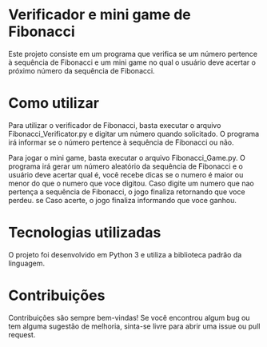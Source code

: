 # Verificador e mini game de Fibonacci

Este projeto consiste em um programa que verifica se um número pertence à sequência de Fibonacci e um mini game no qual o usuário deve acertar o próximo número da sequência de Fibonacci.

# Como utilizar
Para utilizar o verificador de Fibonacci, basta executar o arquivo Fibonacci_Verificator.py e digitar um número quando solicitado. O programa irá informar se o número pertence à sequência de Fibonacci ou não.

Para jogar o mini game, basta executar o arquivo Fibonacci_Game.py. O programa irá gerar um número aleatório da sequência de Fibonacci e o usuário deve acertar qual é, você recebe dicas se o numero é maior ou menor do que o numero que voce digitou. Caso digite um numero que nao pertença a sequência de Fibonacci, o jogo finaliza retornando que voce perdeu. se Caso acerte, o jogo finaliza informando que voce ganhou.

# Tecnologias utilizadas
O projeto foi desenvolvido em Python 3 e utiliza a biblioteca padrão da linguagem.

# Contribuições
Contribuições são sempre bem-vindas! Se você encontrou algum bug ou tem alguma sugestão de melhoria, sinta-se livre para abrir uma issue ou pull request.

